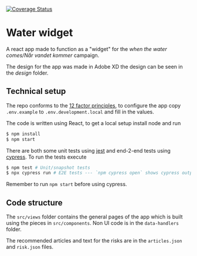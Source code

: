 [![Coverage Status](https://coveralls.io/repos/github/Bolius/water_comes/badge.svg?branch=master)](https://coveralls.io/github/Bolius/water_comes?branch=master)

# Water widget

A react app made to function as a "widget" for the
_when the water comes/Når vandet kommer_ campaign.

The design for the app was made in Adobe XD the design can be seen in the
_design_ folder.


## Technical setup
The repo conforms to the [12 factor principles](https://12factor.net), to
configure the app copy `.env.example` to `.env.development.local` and fill in
the values.


The code is written using React, to get a local setup install node and run
```bash
$ npm install
$ npm start
```

There are both some unit tests using [jest](https://jestjs.io) and end-2-end
tests using [cypress](https://www.cypress.io). To run the tests execute
```bash
$ npm test # Unit/snapshot tests
$ npx cypress run # E2E tests --- `npm cypress open` shows cypress output
```
Remember to run `npm start` before using cypress.

## Code structure
The `src/views` folder contains the general pages of the app which is built
using the pieces in `src/components`. Non UI code is in the `data-handlers`
folder.

The recommended articles and text for the risks are in the `articles.json` and
`risk.json` files.


